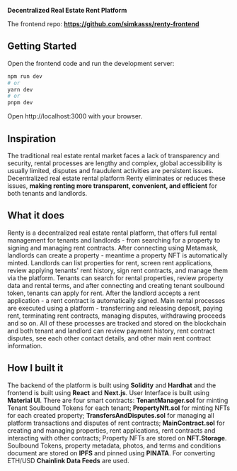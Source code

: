**Decentralized Real Estate Rent Platform**

The frontend repo: **https://github.com/simkasss/renty-frontend**

## Getting Started
Open the frontend code and run the development server:

```bash
npm run dev
# or
yarn dev
# or
pnpm dev
```
Open http://localhost:3000 with your browser.

## Inspiration
The traditional real estate rental market faces a lack of transparency and security, rental processes are lengthy and complex, global accessibility is usually limited, disputes and fraudulent activities are persistent issues. Decentralized real estate rental platform Renty eliminates or reduces these issues, **making renting more transparent, convenient, and efficient** for both tenants and landlords.

## What it does
Renty is a decentralized real estate rental platform, that offers full rental management for tenants and landlords - from searching for a property to signing and managing rent contracts. After connecting using Metamask, landlords can create a property - meantime a property NFT is automatically minted. Landlords can list properties for rent, screen rent applications, review applying tenants' rent history, sign rent contracts, and manage them via the platform. Tenants can search for rental properties, review property data and rental terms, and after connecting and creating tenant soulbound token, tenants can apply for rent. After the landlord accepts a rent application - a rent contract is automatically signed. Main rental processes are executed using a platform - transferring and releasing deposit, paying rent, terminating rent contracts, managing disputes, withdrawing proceeds and so on. All of these processes are tracked and stored on the blockchain and both tenant and landlord can review payment history, rent contract disputes, see each other contact details, and other main rent contract information. 

## How I built it
The backend of the platform is built using **Solidity** and **Hardhat** and the frontend is built using **React** and **Next.js**. User Interface is built using **Material UI**.
There are four smart contracts: 
**TenantManager.sol** for minting Tenant Soulbound Tokens for each tenant;
**PropertyNft.sol** for minting NFTs for each created property;
**TransfersAndDisputes.sol** for managing all platform transactions and disputes of rent contracts;
**MainContract.sol** for creating and managing properties, rent applications, rent contracts and interacting with other contracts;
Property NFTs are stored on **NFT.Storage**.  Soulbound Tokens, property metadata, photos, and terms and conditions document are stored on **IPFS** and pinned using **PINATA**. 
For converting ETH/USD **Chainlink Data Feeds** are used.

